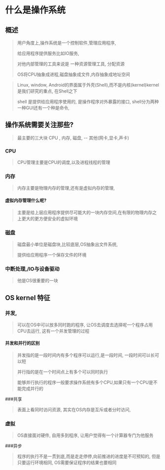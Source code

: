 # 什么是操作系统



## 概述



> 用户角度上,操作系统是一个控制软件,管理应用程序,
>
> 给应用程序提供服务比如IO服务,
>
> 对他内部管理的工具来说是 一种资源管理工具, 分配资源
>
> OS将CPU抽象成进程,磁盘抽象成文件,内存抽象成地址空间



> Linux, window, Android的界面属于外壳(Shell),而不是内核(kernel)kernel是我们研究的重点, 在Shell之下
>
> shell 是提供给应用程序使用的, 是操作程序对外暴露的接口, shell分为两种一种GUI还有一个种是命令, 



## 操作系统需要关注那些?



> 最主要的三大块 CPU , 内存, 磁盘, -- 其他(网卡,显卡,声卡)



### CPU



> CPU管理主要是CPU的调度,以及进程线程的管理 



### 内存



> 内存主要是物理内存的管理,还有是虚拟内存的管理, 



#### 虚拟内存管理什么呢?



> 主要是给上层应用程序提供尽可能大的一块内存空间,在有限的物理内存之上更大的更方便安全的虚拟环境



### 磁盘



> 磁盘最小单位是磁盘块,比较底层,OS抽象出文件系统, 
>
> 提供给应用程序一个保存文件的环境



### 中断处理,/IO与设备驱动



> 他是OS很重要的一块



## OS kernel 特征



### 并发, 



> 可以在OS中可以放多同时跑的程序, 让OS去调度去选择呢一个程序占用CPU去运行, 这有一个并发管理的过程



#### 并发和并行的区别



> 并发指的是一段时间内有多个程序可以运行,是一段时间, 一段时间可以长可以短
>
> 并行指的是在一个时间点上有多个可以同时执行
>
> 能够并行执行的程序一般要求操作系统有多个CPU,如果只有一个CPU是不能完成并行的



###共享



> 表面上看同时访问资源, 其实在OS内存是互斥或者分时访问,



### 虚拟



> OS直接面对硬件, 自用多到程序, 让用户觉得有一个计算器专门为他服务



###异步



> 程序的执行不是一贯到底,而是走走停停,向前推进的进度是不可预知的, 但是只要运行环境相同, OS需要保证程序的结果也要相同







